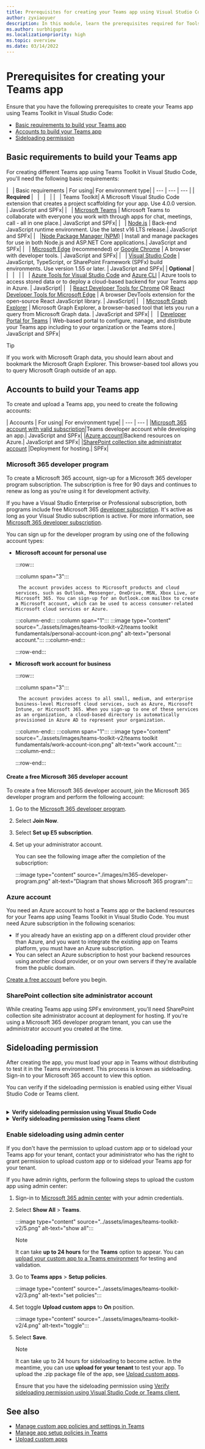 ```yaml
---
title: Prerequisites for creating your Teams app using Visual Studio Code
author: zyxiaoyuer
description: In this module, learn the prerequisites required for Tools and SDK
ms.author: surbhigupta
ms.localizationpriority: high
ms.topic: overview
ms.date: 03/14/2022
---
```

# Prerequisites for creating your Teams app

Ensure that you have the following prerequisites to create your Teams app using Teams Toolkit in Visual Studio Code:

* [Basic requirements to build your Teams app](#basic-requirements-to-build-your-teams-app)
* [Accounts to build your Teams app](#accounts-to-build-your-teams-app)
* [Sideloading permission](#sideloading-permission)

## Basic requirements to build your Teams app

For creating different Teams app using Teams Toolkit in Visual Studio Code, you'll need the following basic requirements:

| &nbsp; | Basic requirements | For using| For environment type|
   | --- | --- | --- |
   | **Required** | &nbsp; | &nbsp; | &nbsp; |
   | &nbsp; | Teams Toolkit| A Microsoft Visual Studio Code extension that creates a project scaffolding for your app. Use 4.0.0 version. | JavaScript and SPFx|
   | &nbsp; | [Microsoft Teams](https://www.microsoft.com/microsoft-teams/download-app) | Microsoft Teams to collaborate with everyone you work with through apps for chat, meetings, call - all in one place.| JavaScript and SPFx|
   | &nbsp; | [Node.js](https://nodejs.org/en/download/) | Back-end JavaScript runtime environment. Use the latest v16 LTS release.| JavaScript and SPFx|
   | &nbsp; |[Node Package Manager (NPM)](https://www.npmjs.com/package/@microsoft/teamsfx) | Install and manage packages for use in both Node.js and ASP.NET Core applications.| JavaScript and SPFx|
   | &nbsp; | [Microsoft&nbsp;Edge](https://www.microsoft.com/edge) (recommended) or [Google Chrome](https://www.google.com/chrome/) | A browser with developer tools. | JavaScript and SPFx|
   | &nbsp; | [Visual Studio Code](https://code.visualstudio.com/download) | JavaScript, TypeScript, or SharePoint Framework (SPFx) build environments. Use version 1.55 or later. | JavaScript and SPFx|
   | **Optional** | &nbsp; | &nbsp; | &nbsp; |
   | &nbsp; | [Azure Tools for Visual Studio Code](https://marketplace.visualstudio.com/items?itemName=ms-vscode.vscode-node-azure-pack) and [Azure CLI](/cli/azure/install-azure-cli) | Azure tools to access stored data or to deploy a cloud-based backend for your Teams app in Azure. | JavaScript|
   | &nbsp; | [React Developer Tools for Chrome](https://chrome.google.com/webstore/detail/react-developer-tools/fmkadmapgofadopljbjfkapdkoienihi) OR [React Developer Tools for Microsoft&nbsp;Edge](https://microsoftedge.microsoft.com/addons/detail/react-developer-tools/gpphkfbcpidddadnkolkpfckpihlkkil) | A browser DevTools extension for the open-source React JavaScript library. | JavaScript|
   | &nbsp; | [Microsoft Graph Explorer](https://developer.microsoft.com/graph/graph-explorer) | Microsoft Graph Explorer, a browser-based tool that lets you run a query from Microsoft Graph data. | JavaScript and SPFx|
   | &nbsp; | [Developer Portal for Teams](https://dev.teams.microsoft.com/) | Web-based portal to configure, manage, and distribute your Teams app including to your organization or the Teams store.| JavaScript and SPFx|

   > [!TIP]
   > If you work with Microsoft Graph data, you should learn about and bookmark the Microsoft Graph Explorer. This browser-based tool allows you to query Microsoft Graph outside of an app.

## Accounts to build your Teams app

To create and upload a Teams app, you need to create the following accounts:

| Accounts | For using| For environment type|
| --- | --- |
|[Microsoft 365 account with valid subscription](#microsoft-365-developer-program)|Teams developer account while developing an app.| JavaScript and SPFx|
|[Azure account](accounts.md#azure-account-to-host-backend-resources)|Backend resources on Azure.| JavaScript and SPFx|
|[SharePoint collection site administrator account](#sharepoint-collection-site-administrator-account) |Deployment for hosting.| SPFx|

### Microsoft 365 developer program

To create a Microsoft 365 account, sign-up for a Microsoft 365 developer program subscription. The subscription is free for 90 days and continues to renew as long as you're using it for development activity.

If you have a Visual Studio Enterprise or Professional subscription, both programs include free Microsoft 365 [developer subscription](https://aka.ms/MyVisualStudioBenefits). It's active as long as your Visual Studio subscription is active. For more information, see [Microsoft 365 developer subscription](https://developer.microsoft.com/microsoft-365/dev-program).

You can sign up for the developer program by using one of the following account types:

* **Microsoft account for personal use**

  :::row:::

    :::column span="3":::

       The account provides access to Microsoft products and cloud services, such as Outlook, Messenger, OneDrive, MSN, Xbox Live, or Microsoft 365. You can sign-up for an Outlook.com mailbox to create a Microsoft account, which can be used to access consumer-related Microsoft cloud services or Azure.

    :::column-end:::
    :::column span="1":::
             :::image type="content" source="../assets/images/teams-toolkit-v2/teams toolkit fundamentals/personal-account-icon.png" alt-text="personal account.":::
   :::column-end:::

  :::row-end:::

* **Microsoft work account for business**

  :::row:::

    :::column span="3":::

       The account provides access to all small, medium, and enterprise business-level Microsoft cloud services, such as Azure, Microsoft Intune, or Microsoft 365. When you sign-up to one of these services as an organization, a cloud-based directory is automatically provisioned in Azure AD to represent your organization.

    :::column-end:::
    :::column span="1":::
             :::image type="content" source="../assets/images/teams-toolkit-v2/teams toolkit fundamentals/work-account-icon.png" alt-text="work account.":::
    :::column-end:::

  :::row-end:::

#### Create a free Microsoft 365 developer account

To create a free Microsoft 365 developer account, join the Microsoft 365 developer program and perform the following account:

1. Go to the [Microsoft 365 developer program](https://developer.microsoft.com/microsoft-365/dev-program).
2. Select **Join Now**.
3. Select **Set up E5 subscription**.
4. Set up your administrator account.

   You can see the following image after the completion of the subscription:

    :::image type="content" source="./images/m365-developer-program.png" alt-text="Diagram that shows Microsoft 365 program":::

### Azure account

You need an Azure account to host a Teams app or the backend resources for your Teams app using Teams Toolkit in Visual Studio Code. You must need Azure subscription in the following scenarios:

* If you already have an existing app on a different cloud provider other than Azure, and you want to integrate the existing app on Teams platform, you must have an Azure subscription.
* You can select an Azure subscription to host your backend resources using another cloud provider, or on your own servers if they're available from the public domain.

[Create a free account](https://azure.microsoft.com/free/) before you begin.

### SharePoint collection site administrator account

While creating Teams app using SPFx environment, you'll need SharePoint collection site administrator account at deployment for hosting. If you're using a Microsoft 365 developer program tenant, you can use the administrator account you created at the time.

## Sideloading permission

After creating the app, you must load your app in Teams without distributing to test it in the Teams environment. This process is known as sideloading. Sign-in to your Microsoft 365 account to view this option.

You can verify if the sideloading permission is enabled using either Visual Studio Code or Teams client.

<br>
<details>
<summary><b>Verify sideloading permission using Visual Studio Code</b></summary>

1. Open **Visual Studio Code**.
2. Select **Teams Toolkit** from the left panel. If you're unable to see the option ensure that you have installed Teams Toolkit extension.
3. Select **Accounts** and log-in to your Microsoft 365 account.
4. Check whether you can view the option **Sideloading enabled** as shown in the following image:

    :::image type="content" source="../assets/images/teams-toolkit-v2/sideloading.png" alt-text="Enable sideloading":::

</details>

<details>
<summary><b>Verify sideloading permission using Teams client</b></summary>

1. Open **Microsoft Teams**.
2. Select **Apps** in left panel.
3. Select **Publish an app**.

    :::image type="content" source="../assets/images/teams-toolkit-v2/publish2.png" alt-text="Publish an app":::

4. Check whether you can see the option **Upload a custom app** as shown in the following image:

    :::image type="content" source="../assets/images/teams-toolkit-v2/upload2.png" alt-text="Upload a custom app":::

If you're unable to view the option **Upload a custom app,** then it indicates that you don't have the required permission for sideloading.

* For a tenant admin, enable the sideloading setting for your tenant or organization in the Teams admin center.
* If you aren't a tenant admin, you'll need to contact your tenant admin to enable sideloading.

</details>

### Enable sideloading using admin center

If you don't have the permission to upload custom app or to sideload your Teams app for your tenant, contact your administrator who has the right to grant permission to upload custom app or to sideload your Teams app for your tenant.

If you have admin rights, perform the following steps to upload the custom app using admin center:

  1. Sign-in to [Microsoft 365 admin center](https://admin.microsoft.com/Adminportal/Home?source=applauncher#/homepage#/) with your admin credentials.

  2. Select **Show All** > **Teams**.

     :::image type="content" source="../assets/images/teams-toolkit-v2/5.png" alt-text="show all":::

     > [!Note]
     > It can take **up to 24 hours** for the **Teams** option to appear. You can [upload your custom app to a Teams environment](/microsoftteams/upload-custom-apps) for testing and validation.

  3. Go to **Teams apps** > **Setup policies**.

     :::image type="content" source="../assets/images/teams-toolkit-v2/3.png" alt-text="set policies":::

  4. Set toggle **Upload custom apps** to **On** position.

     :::image type="content" source="../assets/images/teams-toolkit-v2/4.png" alt-text="toggle":::

  5. Select **Save**.

     > [!Note]
     > It can take up to 24 hours for sideloading to become active. In the meantime, you can use **upload for your tenant** to test your app. To upload the .zip package file of the app, see [Upload custom apps](/microsoftteams/teams-app-setup-policies).

     Ensure that you have the sideloading permission using [Verify sideloading permission using Visual Studio Code or Teams client.](#sideloading-permission)

</details>

## See also

* [Manage custom app policies and settings in Teams](/microsoftteams/teams-custom-app-policies-and-settings)
* [Manage app setup policies in Teams](/microsoftteams/teams-app-setup-policies)
* [Upload custom apps](/microsoftteams/teams-app-setup-policies)
